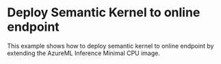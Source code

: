# Deploy Semantic Kernel to online endpoint

This example shows how to deploy semantic kernel to online endpoint by extending the AzureML Inference Minimal CPU image.

